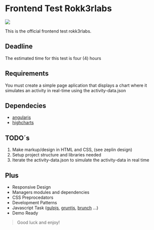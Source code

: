 # Frontend Test Rokk3rlabs

![](https://raw.githubusercontent.com/rokk3rlabs/frontend-test/master/logo.png)

This is the official frontend test rokk3rlabs.

## Deadline

The estimated time for this test is four (4) hours

## Requirements

You must create a simple page aplication that displays a chart where it simulates an activity in real-time using the activity-data.json


## Dependecies

* [angularjs]
* [highcharts]


## TODO´s

1) Make markup/design in HTML and CSS, (see zeplin design)
2) Setup project structure and libraries needed
3) Iterate the activity-data.json to simulate the activity-data in real time 


## Plus

* Responsive Design
* Managers modules and dependencies
* CSS Preprocedators
* Development Patterns
* Javascript Task ([gulpjs], [gruntjs], [brunch] ...)
* Demo Ready


> Good luck and enjoy!

[angularjs]: <https://angularjs.org/>
[highcharts]: <http://www.highcharts.com/>
[gulpjs]: <http://gulpjs.com/>
[gruntjs]: <http://gruntjs.com/>
[brunch]: <http://brunch.io/>
